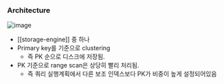 ### Architecture
![image](https://dev.mysql.com/doc/refman/8.0/en/images/innodb-architecture-8-0.png)

- [[storage-engine]] 중 하나
- Primary key를 기준으로 clustering
	- 즉 PK 순으로 디스크에 저장됨.
- PK 기준으로 range scan은 상당히 빨리 처리됨.
	- 즉 쿼리 실행계획에서 다른 보조 인덱스보다 PK가 비중이 높게 설정되어있음